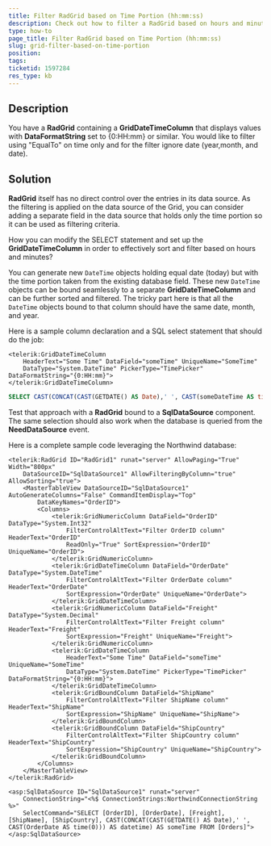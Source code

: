 ```yaml
---
title: Filter RadGrid based on Time Portion (hh:mm:ss)
description: Check out how to filter a RadGrid based on hours and minutes.
type: how-to
page_title: Filter RadGrid based on Time Portion (hh:mm:ss)
slug: grid-filter-based-on-time-portion
position: 
tags: 
ticketid: 1597284
res_type: kb
---
```


## Description

You have a **RadGrid** containing a **GridDateTimeColumn** that displays values with **DataFormatString** set to {0:HH:mm} or similar. You would like to filter using "EqualTo" on time only and for the filter ignore date (year,month, and date).

## Solution

**RadGrid** itself has no direct control over the entries in its data source. As the filtering is applied on the data source of the Grid, you can consider adding a separate field in the data source that holds only the time portion so it can be used as filtering criteria.

How you can modify the SELECT statement and set up the **GridDateTimeColumn** in order to effectively sort and filter based on hours and minutes?

You can generate new `DateTime` objects holding equal date (today) but with the time portion taken from the existing database field. These new `DateTime` objects can be bound seamlessly to a separate **GridDateTimeColumn** and can be further sorted and filtered. The tricky part here is that all the `DateTime` objects bound to that column should have the same date, month, and year.

Here is a sample column declaration and a SQL select statement that should do the job:

````ASPX
<telerik:GridDateTimeColumn
    HeaderText="Some Time" DataField="someTime" UniqueName="SomeTime"
    DataType="System.DateTime" PickerType="TimePicker" DataFormatString="{0:HH:mm}">
</telerik:GridDateTimeColumn>
````

````SQL
SELECT CAST(CONCAT(CAST(GETDATE() AS Date),' ', CAST(someDateTime AS time(0))) AS datetime) AS someTime FROM [someTable]
````

Test that approach with a **RadGrid** bound to a **SqlDataSource** component. The same selection should also work when the database is queried from the **NeedDataSource** event.

Here is a complete sample code leveraging the Northwind database:

````ASPX
<telerik:RadGrid ID="RadGrid1" runat="server" AllowPaging="True" Width="800px"
    DataSourceID="SqlDataSource1" AllowFilteringByColumn="true" AllowSorting="true">
    <MasterTableView DataSourceID="SqlDataSource1" AutoGenerateColumns="False" CommandItemDisplay="Top"
        DataKeyNames="OrderID">
        <Columns>
            <telerik:GridNumericColumn DataField="OrderID" DataType="System.Int32"
                FilterControlAltText="Filter OrderID column" HeaderText="OrderID"
                ReadOnly="True" SortExpression="OrderID" UniqueName="OrderID">
            </telerik:GridNumericColumn>
            <telerik:GridDateTimeColumn DataField="OrderDate" DataType="System.DateTime"
                FilterControlAltText="Filter OrderDate column" HeaderText="OrderDate"
                SortExpression="OrderDate" UniqueName="OrderDate">
            </telerik:GridDateTimeColumn>
            <telerik:GridNumericColumn DataField="Freight" DataType="System.Decimal"
                FilterControlAltText="Filter Freight column" HeaderText="Freight"
                SortExpression="Freight" UniqueName="Freight">
            </telerik:GridNumericColumn>
            <telerik:GridDateTimeColumn
                HeaderText="Some Time" DataField="someTime" UniqueName="SomeTime"
                DataType="System.DateTime" PickerType="TimePicker" DataFormatString="{0:HH:mm}">
            </telerik:GridDateTimeColumn>
            <telerik:GridBoundColumn DataField="ShipName"
                FilterControlAltText="Filter ShipName column" HeaderText="ShipName"
                SortExpression="ShipName" UniqueName="ShipName">
            </telerik:GridBoundColumn>
            <telerik:GridBoundColumn DataField="ShipCountry"
                FilterControlAltText="Filter ShipCountry column" HeaderText="ShipCountry"
                SortExpression="ShipCountry" UniqueName="ShipCountry">
            </telerik:GridBoundColumn>
        </Columns>
    </MasterTableView>
</telerik:RadGrid>

<asp:SqlDataSource ID="SqlDataSource1" runat="server"
    ConnectionString="<%$ ConnectionStrings:NorthwindConnectionString %>"
    SelectCommand="SELECT [OrderID], [OrderDate], [Freight], [ShipName], [ShipCountry], CAST(CONCAT(CAST(GETDATE() AS Date),' ', CAST(OrderDate AS time(0))) AS datetime) AS someTime FROM [Orders]">
</asp:SqlDataSource>
````

 